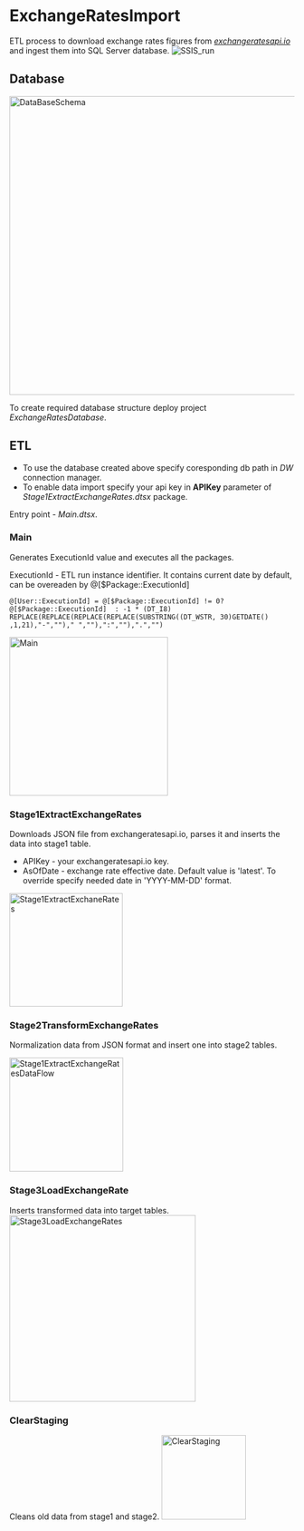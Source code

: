 ﻿# ExchangeRatesImport
ETL process to download exchange rates figures from [_exchangeratesapi.io_](https://exchangeratesapi.io/documentation/) and ingest them into SQL Server database.
![SSIS_run](https://user-images.githubusercontent.com/83240320/119403063-b4a99280-bcd5-11eb-8a06-1f7e6626fcf6.gif)

## Database
<img width="527" alt="DataBaseSchema" src="https://user-images.githubusercontent.com/83240320/119405701-96459600-bcd9-11eb-9ec5-38c45e2ebb27.PNG">

To create required database structure deploy project _ExchangeRatesDatabase_.

## ETL
* To use the database created above specify coresponding db path in _DW_ connection manager.
* To enable data import specify your api key in __APIKey__ parameter of _Stage1ExtractExchangeRates.dtsx_ package.

Entry point - _Main.dtsx_.

### Main
Generates ExecutionId value and executes all the packages.

ExecutionId - ETL run instance identifier. It contains current date by default, can be overeaden by @[$Package::ExecutionId]
```
@[User::ExecutionId] = @[$Package::ExecutionId] != 0? @[$Package::ExecutionId]  : -1 * (DT_I8) REPLACE(REPLACE(REPLACE(REPLACE(SUBSTRING((DT_WSTR, 30)GETDATE() ,1,21),"-","")," ",""),":",""),".","")
```
<img width="280" alt="Main" src="https://user-images.githubusercontent.com/83240320/119407706-824f6380-bcdc-11eb-8406-b77bef5edb23.PNG">

### Stage1ExtractExchangeRates
Downloads JSON file from exchangeratesapi.io, parses it and inserts the data into stage1 table. 
* APIKey - your exchangeratesapi.io key.
* AsOfDate - exchange rate effective date. Default value is 'latest'. To override specify needed date in 'YYYY-MM-DD' format.
<img width="200" alt="Stage1ExtractExchaneRates" src="https://user-images.githubusercontent.com/83240320/119408352-76b06c80-bcdd-11eb-9e0a-487d6a41d93c.PNG">

### Stage2TransformExchangeRates
Normalization data from JSON format and insert one into stage2 tables.

<img width="201" alt="Stage1ExtractExchangeRatesDataFlow" src="https://user-images.githubusercontent.com/83240320/119410262-7a91be00-bce0-11eb-8a28-704c419030ca.PNG">

### Stage3LoadExchangeRate
Inserts transformed data into target tables.
<img width="329" alt="Stage3LoadExchangeRates" src="https://user-images.githubusercontent.com/83240320/119411726-c6456700-bce2-11eb-86da-6e89507be996.PNG">

### ClearStaging
Cleans old data from stage1 and stage2.
<img width="149" alt="ClearStaging" src="https://user-images.githubusercontent.com/83240320/119411901-102e4d00-bce3-11eb-965d-a60e65868c37.PNG">



